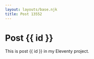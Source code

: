 ```yaml
---
layout: layouts/base.njk
title: Post 13552
---
```


# Post {{ id }}

This is post {{ id }} in my Eleventy project.
